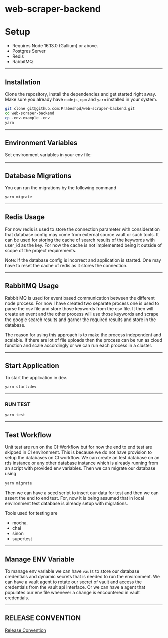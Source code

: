 # web-scraper-backend

# Setup

- Requires Node 16.13.0 (Gallium) or above.
- Postgres Server
- Redis
- RabbitMQ

---

## Installation

Clone the repository, install the dependencies and get started right away. Make sure you already have `nodejs`, `npm` and `yarn` installed in your system.

```sh
git clone git@github.com:Prabeshpd/web-scraper-backend.git
cd web-scraper-backend
cp .env.example .env
yarn
```

---

## Environment Variables

Set environment variables in your env file:

---

## Database Migrations

You can run the migrations by the following command

```bash
yarn migrate
```

---

## Redis Usage

For now redis is used to store the connection parameter with consideration that database config may come from external source vault or such tools. It can be used for storing the cache of search results of the keywords with user_id as the key. For now the cache is not implemented being it outside of scope of the project requirements.

Note: If the database config is incorrect and application is started. One may have to reset the cache of redis as it stores the connection.

---

## RabbitMQ Usage

Rabbit MQ is used for event based communication between the different node process. For now I have created two separate process one is used to parse the csv file and store those keywords from the csv file. It then will create an event and the other process will use those keywords and scrape the google search results and garner the required results and store in the database.

The reason for using this approach is to make the process independent and scalable. If there are lot of file uploads then the process can be run as cloud function and scale accordingly or we can run each process in a cluster.

---

## Start Application

To start the application in dev.

```bash
yarn start:dev
```

---

### RUN TEST

```bash
yarn test
```

---

## Test Workflow

Unit test are run on the CI-Workflow but for now the end to end test are skipped in CI environment. This is because we do not have provision to setup the databases on CI workflow. We can create an test database on an rds instance or any other database instance which is already running from an script with provided env variables. Then we can migrate our database using

```bash
yarn migrate
```

Then we can have a seed script to insert our data for test and then we can assert the end to end test. For, now it is being assumed that in local environment test database is already setup with migrations.

Tools used for testing are

- mocha.
- chai
- sinon
- supertest

---

## Manage ENV Variable

To manage env variable we can have `vault` to store our database credentials and dynamic secrets that is needed to run the environment. We can have a vault agent to rotate our secret of vault and access the credentials from the vault api interface.
Or we can have a agent that populates our env file whenever a change is encountered in vault credentials.

---

## RELEASE CONVENTION

[Release Convention](./RELEASE.md)
